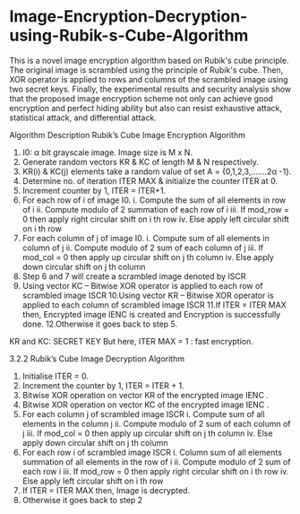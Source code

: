 # Image-Encryption-Decryption-using-Rubik-s-Cube-Algorithm

This is a novel image encryption algorithm based on Rubik's cube principle. The original image is scrambled using the principle of Rubik's cube. Then, XOR operator is applied to rows and columns of the scrambled image using two secret keys. Finally, the experimental results and security analysis show that the proposed image encryption scheme not only can achieve good encryption and perfect hiding ability but also can resist exhaustive attack, statistical attack, and differential attack.

Algorithm Description
Rubik’s Cube Image Encryption Algorithm
  1. I0: α bit grayscale image. Image size is M x N.
  2. Generate random vectors KR & KC of length M & N respectively.
  3. KR(i) & KC(j) elements take a random value of set A = {0,1,2,3,…….2α -1}.
  4. Determine no. of iteration ITER MAX & initialize the counter ITER at 0.
  5. Increment counter by 1, ITER = ITER+1.
  6. For each row of i of image I0.
      i. Compute the sum of all elements in row of i
      ii. Compute modulo of 2 summation of each row of i
      iii. If mod_row = 0 then apply right circular shift on i th row
      iv. Else apply left circular shift on i th row
  7. For each column of j of image I0.
      i. Compute sum of all elements in column of j
      ii. Compute modulo of 2 sum of each column of j
      iii. If mod_col = 0 then apply up circular shift on j th column
      iv. Else apply down circular shift on j th column
  8. Step 6 and 7 will create a scrambled image denoted by ISCR
  9. Using vector KC – Bitwise XOR operator is applied to each row of scrambled image ISCR
  10.Using vector KR – Bitwise XOR operator is applied to each column of scrambled image ISCR
  11.If ITER = ITER MAX then, Encrypted image IENC is created and Encryption is successfully done.
  12.Otherwise it goes back to step 5.

  KR and KC: SECRET KEY But here, ITER MAX = 1 : fast encryption.
  
3.2.2 Rubik’s Cube Image Decryption Algorithm
1. Initialise ITER = 0.
2. Increment the counter by 1, ITER = ITER + 1.
3. Bitwise XOR operation on vector KR of the encrypted image IENC
.
4. Bitwise XOR operation on vector KC of the encrypted image IENC
.
5. For each column j of scrambled image ISCR
i. Compute sum of all elements in the column j
ii. Compute modulo of 2 sum of each column of j
iii. If mod_col = 0 then apply up circular shift on j th column
iv. Else apply down circular shift on j th column
6. For each row i of scrambled image ISCR
i. Column sum of all elements summation of all elements in the
row of i
ii. Compute modulo of 2 sum of each row i
iii. If mod_row = 0 then apply right circular shift on i th row
iv. Else apply left circular shift on i th row
7. If ITER = ITER MAX then, Image is decrypted.
8. Otherwise it goes back to step 2
